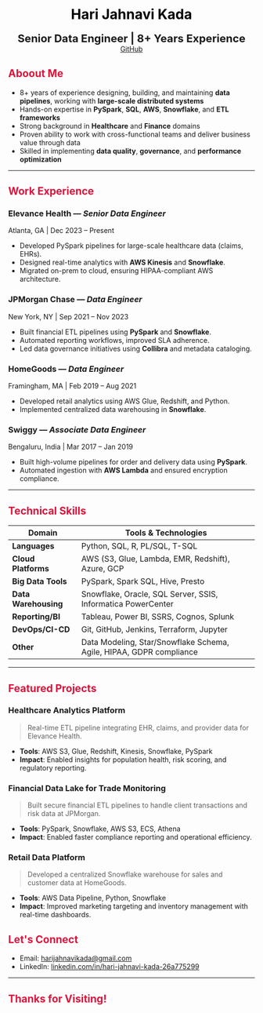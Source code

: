 <h1 align="center" style="color: black;"> Hari Jahnavi Kada</h1> 
<p align="center">
  <b><span style="font-size:22px;">Senior Data Engineer | 8+ Years Experience</span></b><br>
  <a href="https://github.com/HariJahnavi">GitHub</a>
</p>

## <span style="color:#DC143C;"> Aboout Me </span>

- 8+ years of experience designing, building, and maintaining **data pipelines**, working with **large-scale distributed systems**  
- Hands-on expertise in **PySpark**, **SQL**, **AWS**, **Snowflake**, and **ETL frameworks**  
- Strong background in **Healthcare** and **Finance** domains  
- Proven ability to work with cross-functional teams and deliver business value through data  
- Skilled in implementing **data quality**, **governance**, and **performance optimization**

---
## <span style="color:#DC143C;"> Work Experience</span>

###  **Elevance Health** — *Senior Data Engineer*  
 Atlanta, GA |  Dec 2023 – Present  
- Developed PySpark pipelines for large-scale healthcare data (claims, EHRs).
- Designed real-time analytics with **AWS Kinesis** and **Snowflake**.
- Migrated on-prem to cloud, ensuring HIPAA-compliant AWS architecture.

###  **JPMorgan Chase** — *Data Engineer*  
 New York, NY |  Sep 2021 – Nov 2023  
- Built financial ETL pipelines using **PySpark** and **Snowflake**.
- Automated reporting workflows, improved SLA adherence.
- Led data governance initiatives using **Collibra** and metadata cataloging.

###  **HomeGoods** — *Data Engineer*  
 Framingham, MA |  Feb 2019 – Aug 2021  
- Developed retail analytics using AWS Glue, Redshift, and Python.
- Implemented centralized data warehousing in **Snowflake**.

###  **Swiggy** — *Associate Data Engineer*  
 Bengaluru, India |  Mar 2017 – Jan 2019  
- Built high-volume pipelines for order and delivery data using **PySpark**.
- Automated ingestion with **AWS Lambda** and ensured encryption compliance.

---
## <span style="color:#DC143C;"> Technical Skills</span>

| Domain              | Tools & Technologies                                                                 |
|---------------------|----------------------------------------------------------------------------------------|
| **Languages**        | Python, SQL, R, PL/SQL, T-SQL                                                        |
| **Cloud Platforms**  | AWS (S3, Glue, Lambda, EMR, Redshift), Azure, GCP                                    |
| **Big Data Tools**   | PySpark, Spark SQL, Hive, Presto                                                     |
| **Data Warehousing** | Snowflake, Oracle, SQL Server, SSIS, Informatica PowerCenter                         |
| **Reporting/BI**     | Tableau, Power BI, SSRS, Cognos, Splunk                                              |
| **DevOps/CI-CD**     | Git, GitHub, Jenkins, Terraform, Jupyter                                             |
| **Other**            | Data Modeling, Star/Snowflake Schema, Agile, HIPAA, GDPR compliance                  |

---
## <span style="color:#DC143C;"> Featured Projects</span>

###  **Healthcare Analytics Platform**
> Real-time ETL pipeline integrating EHR, claims, and provider data for Elevance Health.
- **Tools**: AWS S3, Glue, Redshift, Kinesis, Snowflake, PySpark
- **Impact**: Enabled insights for population health, risk scoring, and regulatory reporting.

###  **Financial Data Lake for Trade Monitoring**
> Built secure financial ETL pipelines to handle client transactions and risk data at JPMorgan.
- **Tools**: PySpark, Snowflake, AWS S3, ECS, Athena
- **Impact**: Enabled faster compliance reporting and operational efficiency.

###  **Retail Data Platform**
> Developed a centralized Snowflake warehouse for sales and customer data at HomeGoods.
- **Tools**: AWS Data Pipeline, Python, Snowflake
- **Impact**: Improved marketing targeting and inventory management with real-time dashboards.
  
## <span style="color:#DC143C;"> Let's Connect</span>

-  Email: [harijahnavikada@gmail.com](mailto:harijahnavikada@gmail.com)  
-  LinkedIn: [linkedin.com/in/hari-jahnavi-kada-26a775299](https://www.linkedin.com/in/hari-jahnavi-kada-26a775299)  
---
## <span style="color:#DC143C;"> Thanks for Visiting! </span>
